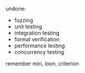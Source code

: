 undone: 
 - fuzzing
 - unit testing
 - integration testing
 - formal verification
 - performance testing
 - concurrency testing

remember miri, loon, criterion